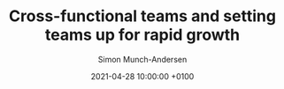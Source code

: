 ---
layout: podcast
title:  "Cross-functional teams and setting teams up for rapid growth"
date:   2021-04-28 10:00:00 +0100
description: "In the Technology Leadership Podcast our CTO Simon Munch-Andersen speaks about setting up cross-functional teams for rapid growth."
categories: podcast leadership remote-work cross-functional-teams
featured_image: /assets/img/posts/technology-leadership-podcast.png
author: "Simon Munch-Andersen"
link: "https://podcasts.google.com/feed/aHR0cHM6Ly9mZWVkcy5idXp6c3Byb3V0LmNvbS8xNzQ3MTA3LnJzcw/episode/QnV6enNwcm91dC04NDE5ODc3?sa=X&ved=0CAUQkfYCahcKEwjog6rO7LSCAxUAAAAAHQAAAAAQVA"
---